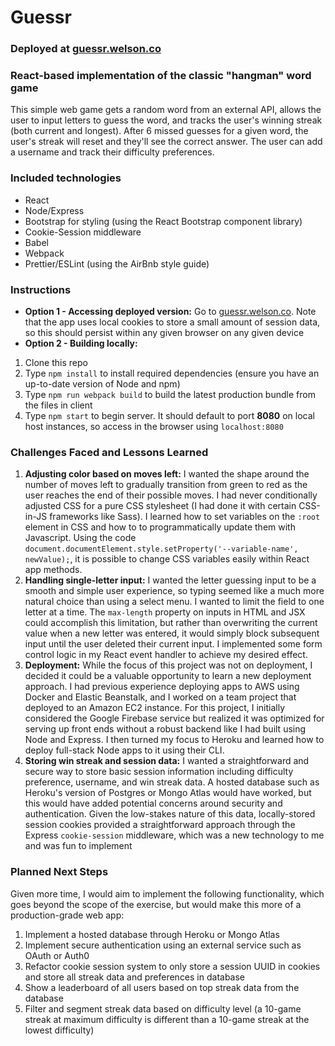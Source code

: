 # Guessr

### Deployed at [guessr.welson.co](http://guessr.welson.co)

### React-based implementation of the classic "hangman" word game

This simple web game gets a random word from an external API, allows the user to input letters to guess the word, and tracks the user's winning streak (both current and longest). After 6 missed guesses for a given word, the user's streak will reset and they'll see the correct answer. The user can add a username and track their difficulty preferences. 

### Included technologies

* React
* Node/Express
* Bootstrap for styling (using the React Bootstrap component library)
* Cookie-Session middleware
* Babel
* Webpack
* Prettier/ESLint (using the AirBnb style guide)

### Instructions

* **Option 1 - Accessing deployed version:** Go to [guessr.welson.co](http://guessr.welson.co). Note that the app uses local cookies to store a small amount of session data, so this should persist within any given browser on any given device
* **Option 2 - Building locally:** 

1. Clone this repo
2. Type `npm install` to install required dependencies (ensure you have an up-to-date version of Node and npm)
3. Type `npm run webpack build` to build the latest production bundle from the files in client
4. Type `npm start` to begin server. It should default to port **8080** on local host instances, so access in the browser using `localhost:8080`

### Challenges Faced and Lessons Learned

1. **Adjusting color based on moves left:** I wanted the shape around the number of moves left to gradually transition from green to red as the user reaches the end of their possible moves. I had never conditionally adjusted CSS for a pure CSS stylesheet (I had done it with certain CSS-in-JS frameworks like Sass). I learned how to set variables on the `:root` element in CSS and how to to programmatically update them with Javascript. Using the code `document.documentElement.style.setProperty('--variable-name', newValue);`, it is possible to change CSS variables easily within React app methods.
2. **Handling single-letter input:** I wanted the letter guessing input to be a smooth and simple user experience, so typing seemed like a much more natural choice than using a select menu. I wanted to limit the field to one letter at a time. The `max-length` property on inputs in HTML and JSX could accomplish this limitation, but rather than overwriting the current value when a new letter was entered, it would simply block subsequent input until the user deleted their current input. I implemented some form control logic in my React event handler to achieve my desired effect.
3. **Deployment:** While the focus of this project was not on deployment, I decided it could be a valuable opportunity to learn a new deployment approach. I had previous experience deploying apps to AWS using Docker and Elastic Beanstalk, and I worked on a team project that deployed to an Amazon EC2 instance. For this project, I initially considered the Google Firebase service but realized it was optimized for serving up front ends without a robust backend like I had built using Node and Express. I then turned my focus to Heroku and learned how to deploy full-stack Node apps to it using their CLI.
4. **Storing win streak and session data:** I wanted a straightforward and secure way to store basic session information including difficulty preference, username, and win streak data. A hosted database such as Heroku's version of Postgres or Mongo Atlas would have worked, but this would have added potential concerns around security and authentication. Given the low-stakes nature of this data, locally-stored session cookies provided a straightforward approach through the Express `cookie-session` middleware, which was a new technology to me and was fun to implement

### Planned Next Steps

Given more time, I would aim to implement the following functionality, which goes beyond the scope of the exercise, but would make this more of a production-grade web app:

1. Implement a hosted database through Heroku or Mongo Atlas
2. Implement secure authentication using an external service such as OAuth or Auth0
3. Refactor cookie session system to only store a session UUID in cookies and store all streak data and preferences in database
4. Show a leaderboard of all users based on top streak data from the database
5. Filter and segment streak data based on difficulty level (a 10-game streak at maximum difficulty is different than a 10-game streak at the lowest difficulty)
